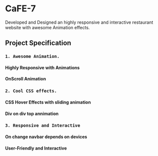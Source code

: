 # CaFE-7
Developed and Designed an highly responsive and interactive restaurant website with awesome Animation effects.

## Project Specification

### `1. Awesome Animation.`
 #### Highly Responsive with Animations
 #### OnScroll Animation


### `2. Cool CSS effects.`
  #### CSS Hover Effects with sliding animation
  #### Div on div top annimation


### `3. Responsive and Interactive`
  #### On change navbar depends on devices
  #### User-Friendly and Interactive
